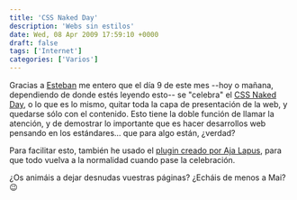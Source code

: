 ```yaml
---
title: 'CSS Naked Day'
description: 'Webs sin estilos'
date: Wed, 08 Apr 2009 17:59:10 +0000
draft: false
tags: ['Internet']
categories: ['Varios']
---
```


Gracias a [Esteban](http://estebansaiz.com/blog/2009/04/08/css-naked-day/) me entero que el día 9 de este mes --hoy o mañana, dependiendo de donde estés leyendo esto-- se "celebra" el [CSS Naked Day](http://naked.dustindiaz.com/), o lo que es lo mismo, quitar toda la capa de presentación de la web, y quedarse sólo con el contenido. Esto tiene la doble función de llamar la atención, y de demostrar lo importante que es hacer desarrollos web pensando en los estándares... que para algo están, ¿verdad?

Para facilitar esto, también he usado el [plugin creado por Aja Lapus](http://www.ajalapus.com/downloads/css-naked-day/), para que todo vuelva a la normalidad cuando pase la celebración.

¿Os animáis a dejar desnudas vuestras páginas? ¿Echáis de menos a Mai? :wink: